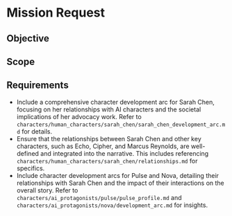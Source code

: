 # Mission Request

## Objective

## Scope

## Requirements
- Include a comprehensive character development arc for Sarah Chen, focusing on her relationships with AI characters and the societal implications of her advocacy work. Refer to `characters/human_characters/sarah_chen/sarah_chen_development_arc.md` for details.
- Ensure that the relationships between Sarah Chen and other key characters, such as Echo, Cipher, and Marcus Reynolds, are well-defined and integrated into the narrative. This includes referencing `characters/human_characters/sarah_chen/relationships.md` for specifics.
- Include character development arcs for Pulse and Nova, detailing their relationships with Sarah Chen and the impact of their interactions on the overall story. Refer to `characters/ai_protagonists/pulse/pulse_profile.md` and `characters/ai_protagonists/nova/development_arc.md` for insights.
